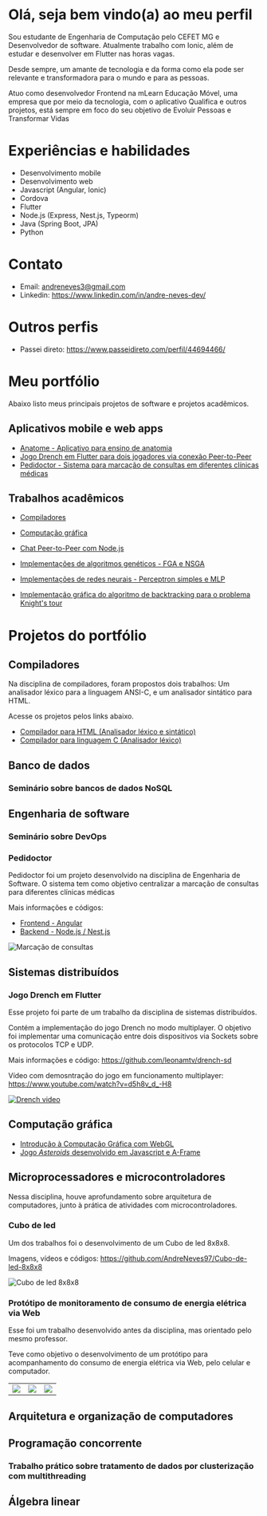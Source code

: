 # Olá, seja bem vindo(a) ao meu perfil

Sou estudante de Engenharia de Computação pelo CEFET MG e Desenvolvedor de software. Atualmente trabalho com Ionic, além de estudar e desenvolver em Flutter nas horas vagas.

Desde sempre, um amante de tecnologia e da forma como ela pode ser relevante e transformadora para o mundo e para as pessoas.

Atuo como desenvolvedor Frontend na mLearn Educação Móvel, uma empresa que por meio da tecnologia, com o aplicativo Qualifica e outros projetos, está sempre em foco do seu objetivo de Evoluir Pessoas e Transformar Vidas


# Experiências e habilidades

- Desenvolvimento mobile
- Desenvolvimento web
- Javascript (Angular, Ionic)
- Cordova
- Flutter
- Node.js (Express, Nest.js, Typeorm)
- Java (Spring Boot, JPA)
- Python



# Contato

- Email: andreneves3@gmail.com
- Linkedin: https://www.linkedin.com/in/andre-neves-dev/

# Outros perfis

- Passei direto: https://www.passeidireto.com/perfil/44694466/

# Meu portfólio

Abaixo listo meus principais projetos de software e projetos acadêmicos.

## Aplicativos mobile e web apps

- [Anatome - Aplicativo para ensino de anatomia](https://github.com/AndreNeves97/app_flutter)
- [Jogo Drench em Flutter para dois jogadores via conexão Peer-to-Peer](#jogo-drench-em-flutter)
- [Pedidoctor - Sistema para marcação de consultas em diferentes clínicas médicas](#pedidoctor)


## Trabalhos acadêmicos

- [Compiladores](#compiladores)
- [Computação gráfica](#computacao-grafica)


- [Chat Peer-to-Peer com Node.js](https://github.com/AndreNeves97/node-p2p-chat)
- [Implementações de algoritmos genéticos - FGA e NSGA](https://github.com/AndreNeves97/genetic-algorithm)
- [Implementações de redes neurais - Perceptron simples e MLP](https://github.com/AndreNeves97/neural-network)
- [Implementação gráfica do algoritmo de backtracking para o problema Knight's tour](https://github.com/AndreNeves97/knights-tour-algorithm)


# Projetos do portfólio

## Compiladores

Na disciplina de compiladores, foram propostos dois trabalhos: Um analisador léxico para a linguagem ANSI-C, e um analisador sintático para HTML.

Acesse os projetos pelos links abaixo. 

- [Compilador para HTML (Analisador léxico e sintático)](https://github.com/AndreNeves97/html-compiler)
- [Compilador para linguagem C (Analisador léxico)](https://github.com/AndreNeves97/c-lexical-compiler) 


## Banco de dados

### Seminário sobre bancos de dados NoSQL

## Engenharia de software


### Seminário sobre DevOps


### Pedidoctor

Pedidoctor foi um projeto desenvolvido na disciplina de Engenharia de Software. O sistema tem como objetivo centralizar a marcação de consultas para diferentes clínicas médicas

Mais informações e códigos:
- [Frontend - Angular](https://github.com/AndreNeves97/pedidoctor-angular)
- [Backend - Node.js / Nest.js](https://github.com/AndreNeves97/pedidoctor-nodejs)


![Marcação de consultas](./portfolio/imgs/pedidoctor/fig1.png)

## Sistemas distribuídos

### Jogo Drench em Flutter

Esse projeto foi parte de um trabalho da disciplina de sistemas distribuídos.

Contém a implementação do jogo Drench no modo multiplayer. O objetivo foi implementar uma comunicação entre dois dispositivos via Sockets sobre os protocolos TCP e UDP.

Mais informações e código: https://github.com/leonamtv/drench-sd

Vídeo com demosntração do jogo em funcionamento multiplayer: https://www.youtube.com/watch?v=d5h8v_d_-H8

[![Drench video](https://img.youtube.com/vi/d5h8v_d_-H8/hqdefault.jpg)](https://www.youtube.com/watch?v=d5h8v_d_-H8)


## Computação gráfica

- [Introdução à Computação Gráfica com WebGL](https://github.com/AndreNeves97/computer-graphics)
- [Jogo *Asteroids* desenvolvido em Javascript e A-Frame](https://github.com/leonamtv/cg-aframe)


## Microprocessadores e microcontroladores

Nessa disciplina, houve aprofundamento sobre arquitetura de computadores, junto à prática de atividades com microcontroladores.

### Cubo de led

Um dos trabalhos foi o desenvolvimento de um Cubo de led 8x8x8.

Imagens, vídeos e códigos: https://github.com/AndreNeves97/Cubo-de-led-8x8x8


![Cubo de led 8x8x8](./portfolio/imgs/cubo-led/fig1.png)


### Protótipo de monitoramento de consumo de energia elétrica via Web

Esse foi um trabalho desenvolvido antes da disciplina, mas orientado pelo mesmo professor.

Teve como objetivo o desenvolvimento de um protótipo para acompanhamento do consumo de energia elétrica via Web, pelo celular e computador.


<table>
    <tr>
        <td><img src="./portfolio/imgs/consumo-energia/mobile1.png">
        <td><img src="./portfolio/imgs/consumo-energia/mobile2.png">
        <td><img src="./portfolio/imgs/consumo-energia/mobile3.png">
</table>

## Arquitetura e organização de computadores

## Programação concorrente

### Trabalho prático sobre tratamento de dados por clusterização com multithreading



## Álgebra linear